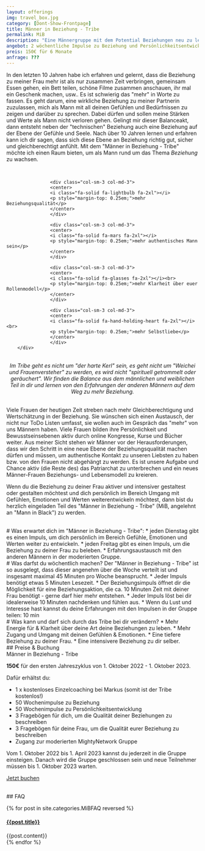 ```yaml
---
layout: offerings
img: travel_box.jpg
category: [Dont-Show-Frontpage]
title: Männer in Beziehung - Tribe
permalink: MiB
description: "Eine Männergruppe mit dem Potential Beziehungen neu zu leben."
angebot: 2 wöchentliche Impulse zu Beziehung und Persönlichkeitsentwicklung und Online Männer Gruppe
preis: 150€ für 6 Monate
anfrage: ???
---
```


In den letzten 10 Jahren habe ich erfahren und gelernt, dass die Beziehung zu meiner Frau
mehr ist als nur zusammen Zeit verbringen, gemeinsam Essen gehen, ein Bett teilen,
schöne Filme zusammen anschauen, ihr mal ein Geschenk machen, usw.. Es ist schwierig
das "mehr" in Worte zu fassen. Es geht darum, eine wirkliche Beziehung zu meiner
Partnerin zuzulassen, mich als Mann mit all deinen Gefühlen und Bedürfnissen zu zeigen und
darüber zu sprechen. Dabei dürfen und sollen meine Stärken und Werte als Mann nicht
verloren gehen. Gelingt mir dieser Balanceakt, dann entsteht neben der "technischen"
Beziehung auch eine Beziehung auf der Ebene der Gefühle und Seele. Nach über 10 Jahren
lernen und erfahren kann ich dir sagen, dass sich diese Ebene an Beziehung richtig
gut, sicher und gleichberechtigt anfühlt. Mit dem "Männer in Beziehung - Tribe" möchte
ich einen Raum bieten, um als Mann rund um das Thema *Beziehung* zu wachsen.

<br>
<div class="container">
  <div class="row">

                    <div class="col-sm-3 col-md-3">
                    <center>
                    <i class="fa-solid fa-lightbulb fa-2xl"></i>
                    <p style="margin-top: 0.25em;">mehr Beziehungsqualität</p>
                    </center>
                    </div>

                    <div class="col-sm-3 col-md-3">
                    <center>
                    <i class="fa-solid fa-mars fa-2xl"></i>
                    <p style="margin-top: 0.25em;">mehr authentisches Mann sein</p>
                    </center>
                    </div>

                    <div class="col-sm-3 col-md-3">
                    <center>
                    <i class="fa-solid fa-glasses fa-2xl"></i><br>
                    <p style="margin-top: 0.25em;">mehr Klarheit über euer Rollenmodell</p>
                    </center>
                    </div>

                    <div class="col-sm-3 col-md-3">
                    <center>
                    <i class="fa-solid fa-hand-holding-heart fa-2xl"></i><br>
                    <p style="margin-top: 0.25em;">mehr Selbstliebe</p>
                    </center>
                    </div>
        </div>
</div>
<br>

<center><i>Im Tribe geht es nicht um "der harte Kerl" sein, es geht nicht um "Weichei und
Frauenversteher" zu werden, es wird nicht "spirituell getrommelt oder geräuchert".
Wir finden die Balance aus dem männlichen und weiblichen Teil in dir und lernen
von den Erfahrungen der anderen Männern auf dem Weg zu mehr Beziehung.</i></center><br>

Viele Frauen der heutigen Zeit streben nach mehr Gleichberechtigung und Wertschätzung
in der Beziehung. Sie wünschen sich einen Austausch, der nicht nur ToDo Listen umfasst,
sie wollen auch im Gespräch das "mehr" von uns Männern haben. Viele Frauen bilden ihre
Persönlichkeit und Bewusstseinsebenen aktiv durch online Kongresse, Kurse und Bücher weiter.
Aus meiner Sicht stehen wir Männer vor der Herausforderungen, dass wir den Schritt
in eine neue Ebene der Beziehungsqualität machen dürfen und müssen, um authentische
Kontakt zu unseren Liebsten zu haben bzw. von den Frauen nicht abgehängt zu werden.
Es ist unsere Aufgabe und Chance aktiv (die Reste des) das Patriarchat zu unterbrechen
und ein neues Männer-Frauen Beziehungs- und Lebensmodell zu kreieren.

Wenn du die Beziehung zu deiner Frau aktiver und intensiver gestaltest oder gestalten
möchtest und dich persönlich im Bereich Umgang mit Gefühlen, Emotionen und Werten
weiterentwickeln möchtest, dann bist du herzlich eingeladen Teil des
"Männer in Beziehung - Tribe" (MiB, angelehnt an "Mann in Black") zu werden.

<br>
# Was erwartet dich im "Männer in Beziehung - Tribe":
* jeden Dienstag gibt es einen Impuls, um dich persönlich im Bereich Gefühle, Emotionen
 und Werten weiter zu entwickeln.
* jeden Freitag gibt es einen Impuls, um die Beziehung zu deiner Frau zu beleben.
* Erfahrungsaustausch mit den anderen Männern in der moderierten Gruppe.

<br>
# Was darfst du wöchentlich machen?
Der "Männer in Beziehung - Tribe" ist so ausgelegt, dass dieser angenehm über die
Woche verteilt ist und insgesamt maximal 45 Minuten pro Woche beansprucht.
* Jeder Impuls benötigt etwas 5 Minuten Lesezeit.
* Der Beziehungsimpuls öffnet dir die Möglichkeit für eine Beziehungsaktion, die
  ca. 10 Minuten Zeit mit deiner Frau benötigt - gerne darf hier mehr entstehen.
* Jeder Impuls löst bei dir idealerweise 10 Minuten nachdenken und fühlen aus.
* Wenn du Lust und Interesse hast kannst du deine Erfahrungen mit den Impulsen
in der Gruppe teilen: 10 min

<br>
# Was kann und darf sich durch das Tribe bei dir verändern?
* Mehr Energie für & Klarheit über deine Art deine Beziehungen zu leben.
* Mehr Zugang und Umgang mit deinen Gefühlen & Emotionen.
* Eine tiefere Beziehung zu deiner Frau.
* Eine intensivere Beziehung zu dir selber.

<br>
## Preise & Buchung
<div class="panel panel-info">
<div class="panel-heading">Männer in Beziehung - Tribe</div>
<div class="panel-body">
  <p><b>150€</b> für den ersten Jahreszyklus von 1. Oktober 2022 - 1. Oktober 2023.</p>
  <p>Dafür erhältst du:
  <ul>
  <li>1 x kostenloses Einzelcoaching bei Markus (somit ist der Tribe kostenlos!)</li>
  <li>50 Wochenimpulse zu Beziehung</li>
  <li>50 Wochenimpulse zu Persönlichkeitsentwicklung</li>
  <li>3 Fragebögen für dich, um die Qualität deiner Beziehungen zu beschreiben</li>
  <li>3 Fragebögen für deine Frau, um die Qualität eurer Beziehung zu beschreiben</li>
  <li>Zugang zur moderierten MightyNetwork Gruppe</li>
  </ul></p>
  <p>Vom 1. Oktober 2022 bis 1. April 2023 kannst du jederzeit in die Gruppe einsteigen.
  Danach wird die Gruppe geschlossen sein und neue Teilnehmer müssen bis 1. Oktober 2023 warten.</p>
  <p><a href="mailto:{{ site.email }}?subject=Männer in Beziehung - Tribe" target="_blank" class="btn btn-primary">Jetzt buchen</a></p>
</div>
</div>



<br>
## FAQ
<div class="panel-group" id="accordion" role="tablist" aria-multiselectable="true">
  <div class="panel panel-default">

  {% for post in site.categories.MiBFAQ reversed %}
    <div class="panel-heading" role="tab" id="{{post.anker}}Head">
      <h4 class="panel-title">
        <a rclass="collapsed" ole="button" data-toggle="collapse" data-parent="#accordion" href="#{{post.anker}}Role" aria-expanded="false" aria-controls="{{post.anker}}">
          {{post.title}}
        </a>
      </h4>
    </div>
    <div id="{{post.anker}}Role" class="panel-collapse collapse" role="tabpanel" aria-labelledby="{{post.anker}}Head">
      <div class="panel-body">
        {{post.content}}
      </div>
    </div>
  {% endfor %}

  </div>
</div>
